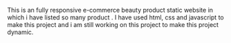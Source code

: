 This is an fully responsive e-commerce beauty product static website in which i have listed so many product .
I have used html, css and javascript to make this project and i am still working on this project to make this project dynamic.
